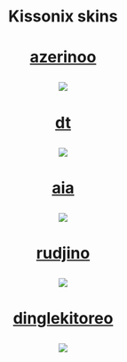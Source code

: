 <h1 align="center">Kissonix skins</h1>
<h1 align="center">
  <a href="https://drive.google.com/file/d/1S6hrA47ryBeI1cFdjDccmyPMGRv8skbA/view?usp=drive_link">
    <p align="center">
      azerinoo
    </p>
    <img src="https://i.ibb.co/Gd77SR8/screenshot014.jpg"/>
  </a>
</h1>
<h1 align="center">
  <a href="https://drive.google.com/file/d/1A3ffksnuWZodfPC_1l3-Tg_cnTIxe6f8/view?usp=drive_link">
    <p align="center">
      dt
    </p>
    <img src="https://i.ibb.co/D5Q7pLV/screenshot015.jpg"/>
  </a>
</h1>
<h1 align="center">
  <a href="https://drive.google.com/file/d/1fY6i1_OUSjIpFg3GC4xpOUBDpVba23OR/view?usp=drive_link">
    <p align="center">
      aia
    </p>
    <img src="https://i.ibb.co/qF9DsLn/screenshot016.jpg"/>
  </a>
</h1>
<h1 align="center">
  <a href="https://drive.google.com/file/d/1-uZAEhvBChz4XyXF8Es4JKJsdpq9pfTA/view?usp=drive_link">
    <p align="center">
      rudjino
    </p>
    <img src="https://i.ibb.co/gDZDC2Z/screenshot017.jpg"/>
  </a>
</h1>
<h1 align="center">
  <a href="https://drive.google.com/file/d/1XiRbbaeKT5oucMVHk9c4dazWfR6e2haD/view?usp=drive_link">
    <p align="center">
      dinglekitoreo
    </p>
    <img src="https://i.ibb.co/R7120SF/screenshot018.jpg"/>
  </a>
</h1>
<!-- Skin template, part to edit are wrapped in ``
<h1 align="center">
  <a href="`link to the skin`">
    <p align="center">
      `skin's name`
    </p>
    <img src="`link to the screenshot`"/>
  </a>
</h1>
-->
